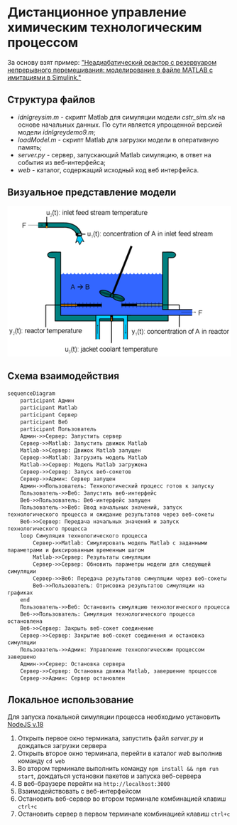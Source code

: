 # Дистанционное управление химическим технологическим процессом

За основу взят пример: ["Неадиабатический реактор с резервуаром непрерывного перемешивания: моделирование в файле MATLAB с имитациями в Simulink."](https://www.mathworks.com/help/ident/ug/non-adiabatic-continuous-stirred-tank-reactor-matlab-file-modeling-with-simulations-in-simulink.html)  

## Структура файлов
- _idnlgreysim.m_ - скрипт Matlab для симуляции модели _cstr\_sim.slx_ на основе начальных данных. По сути является упрощенной версией модели _idnlgreydemo9.m_;
- _loadModel.m_ - скрипт Matlab для загрузки модели в оперативную память;
- _server.py_ - сервер, запускающий Matlab симуляцию, в ответ на события из веб-интерфейса;
- _web_ - каталог, содержащий исходный код веб интерфейса.

## Визуальное представление модели
![Неадиабатический реактор с резервуаром непрерывного перемешивания](/cstr.png)

## Схема взаимодействия
```mermaid
sequenceDiagram
    participant Админ
    participant Matlab
    participant Сервер
    participant Веб
    participant Пользователь
    Админ->>Сервер: Запустить сервер
    Сервер->>Matlab: Запустить движок Matlab
    Matlab->>Сервер: Движок Matlab запущен
    Сервер->>Matlab: Загрузить модель Matlab
    Matlab->>Сервер: Модель Matlab загружена
    Сервер->>Сервер: Запуск веб-сокетов
    Сервер->>Админ: Сервер запущен
    Админ->>Пользователь: Технологический процесс готов к запуску
    Пользователь->>Веб: Запустить веб-интерфейс
    Веб->>Пользователь: Веб-интерфейс запущен
    Пользователь->>Веб: Ввод начальных значений, запуск технологического процесса и ожидание результатов через веб-сокеты
    Веб->>Сервер: Передача начальных значений и запуск технологического процесса
    loop Симуляция технологического процесса
        Сервер->>Matlab: Симулировать модель Matlab с заданными параметрами и фиксированным временным шагом
        Matlab->>Сервер: Результаты симуляции
        Сервер->>Сервер: Обновить параметры модели для следующей симуляции
        Сервер->>Веб: Передача результатов симуляции через веб-сокеты
        Веб->>Пользователь: Отрисовка результатов симуляции на графиках
    end
    Пользователь->>Веб: Остановить симуляцию технологического процесса
    Веб->>Пользователь: Симуляция технологического процесса остановлена
    Веб->>Сервер: Закрыть веб-сокет соединение
    Сервер->>Сервер: Закрытие веб-сокет соединения и остановка симуляции
    Пользователь->>Админ: Управление технологическим процессом завершено
    Админ->>Сервер: Остановка сервера
    Сервер->>Сервер: Остановка движка Matlab, завершение процессов
    Сервер->>Админ: Сервер остановлен
```

## Локальное использование
Для запуска локальной симуляции процесса необходимо установить [NodeJS v.18](https://nodejs.org/en/download/package-manager)  

1) Открыть первое окно терминала, запустить файл _server.py_ и дождаться загрузки сервера
2) Открыть второе окно терминала, перейти в каталог _web_ выполнив команду `cd web`
3) Во втором терминале выполнить команду `npm install && npm run start`, дождаться установки пакетов и запуска веб-сервера
4) В веб-браузере перейти на `http://localhost:3000`
5) Взаимодействовать с веб-интерфейсом
6) Остановить веб-сервер во втором терминале комбинацией клавиш `ctrl+c`
7) Остановить сервер в первом терминале комбинацией клавиш `ctrl+c`
